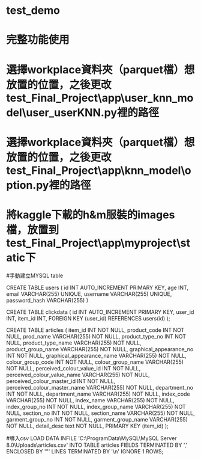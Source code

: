 # test_demo
# 完整功能使用
# 選擇workplace資料夾（parquet檔）想放置的位置，之後更改test_Final_Project\app\user_knn_model\user_userKNN.py裡的路徑
# 選擇workplace資料夾（parquet檔）想放置的位置，之後更改test_Final_Project\app\knn_model\option.py裡的路徑
# 將kaggle下載的h&m服裝的images檔，放置到test_Final_Project\app\myproject\static下


#手動建立MYSQL table

CREATE TABLE users ( 
id INT AUTO_INCREMENT PRIMARY KEY,
age INT,
email VARCHAR(255) UNIQUE,
username VARCHAR(255) UNIQUE,
password_hash VARCHAR(255) )



CREATE TABLE clickdata (
    id INT AUTO_INCREMENT PRIMARY KEY,
    user_id INT,
    item_id INT,
    FOREIGN KEY (user_id) REFERENCES users(id)
);


CREATE TABLE articles (
    item_id  INT NOT NULL,
    product_code INT NOT NULL,
    prod_name  VARCHAR(255) NOT NULL,
    product_type_no INT NOT NULL,
    product_type_name VARCHAR(255) NOT NULL,
    product_group_name VARCHAR(255) NOT NULL,
    graphical_appearance_no  INT NOT NULL,
    graphical_appearance_name  VARCHAR(255) NOT NULL,
    colour_group_code INT NOT NULL,
    colour_group_name VARCHAR(255) NOT NULL,
    perceived_colour_value_id  INT NOT NULL,
    perceived_colour_value_name VARCHAR(255) NOT NULL,
    perceived_colour_master_id INT NOT NULL,
    perceived_colour_master_name VARCHAR(255) NOT NULL,
    department_no INT NOT NULL,
    department_name VARCHAR(255) NOT NULL,
    index_code VARCHAR(255) NOT NULL,
    index_name VARCHAR(255) NOT NULL,
    index_group_no INT NOT NULL,
    index_group_name VARCHAR(255) NOT NULL,
    section_no  INT NOT NULL,
    section_name VARCHAR(255) NOT NULL,
    garment_group_no INT NOT NULL,
    garment_group_name VARCHAR(255) NOT NULL,
    detail_desc text NOT NULL,
    PRIMARY KEY (item_id)
);

#導入csv
LOAD DATA INFILE 'C:\\ProgramData\\MySQL\\MySQL Server 8.0\\Uploads\\articles.csv' 
INTO TABLE articles 
FIELDS TERMINATED BY ','
ENCLOSED BY '"'
LINES TERMINATED BY '\n'
IGNORE 1 ROWS;
